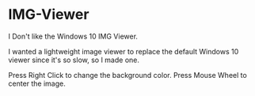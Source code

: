 # IMG-Viewer
I Don't like the Windows 10 IMG Viewer.

I wanted a lightweight image viewer to replace the default Windows 10 viewer since it's so slow, so I made one.

Press Right Click to change the background color.
Press Mouse Wheel to center the image.
